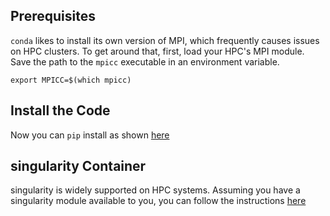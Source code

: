 ## Prerequisites
`conda` likes to install its own version of MPI, which frequently causes issues on HPC clusters. To get around that, first, load your HPC's MPI module. Save the path to the `mpicc` executable in an environment variable.
```
export MPICC=$(which mpicc)
```
## Install the Code
Now you can `pip` install as shown [here](../local_install/#with-pip)

## singularity Container
singularity is widely supported on HPC systems. Assuming you have a singularity module available to you, you can follow the instructions [here](../local_install/#with-singularity)
